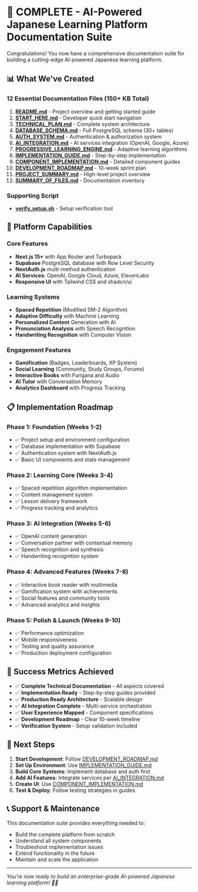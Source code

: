# 🎉 COMPLETE - AI-Powered Japanese Learning Platform Documentation Suite

Congratulations! You now have a comprehensive documentation suite for building a cutting-edge AI-powered Japanese learning platform.

## 📊 What We've Created

### 12 Essential Documentation Files (150+ KB Total)
1. **[README.md](./README.md)** - Project overview and getting started guide
2. **[START_HERE.md](./START_HERE.md)** - Developer quick start navigation
3. **[TECHNICAL_PLAN.md](./TECHNICAL_PLAN.md)** - Complete system architecture
4. **[DATABASE_SCHEMA.md](./DATABASE_SCHEMA.md)** - Full PostgreSQL schema (30+ tables)
5. **[AUTH_SYSTEM.md](./AUTH_SYSTEM.md)** - Authentication & authorization system
6. **[AI_INTEGRATION.md](./AI_INTEGRATION.md)** - AI services integration (OpenAI, Google, Azure)
7. **[PROGRESSIVE_LEARNING_ENGINE.md](./PROGRESSIVE_LEARNING_ENGINE.md)** - Adaptive learning algorithms
8. **[IMPLEMENTATION_GUIDE.md](./IMPLEMENTATION_GUIDE.md)** - Step-by-step implementation
9. **[COMPONENT_IMPLEMENTATION.md](./COMPONENT_IMPLEMENTATION.md)** - Detailed component guides
10. **[DEVELOPMENT_ROADMAP.md](./DEVELOPMENT_ROADMAP.md)** - 10-week sprint plan
11. **[PROJECT_SUMMARY.md](./PROJECT_SUMMARY.md)** - High-level project overview
12. **[SUMMARY_OF_FILES.md](./SUMMARY_OF_FILES.md)** - Documentation inventory

### Supporting Script
- **[verify_setup.sh](./verify_setup.sh)** - Setup verification tool

## 🚀 Platform Capabilities

### Core Features
- **Next.js 15+** with App Router and Turbopack
- **Supabase** PostgreSQL database with Row Level Security
- **NextAuth.js** multi-method authentication
- **AI Services**: OpenAI, Google Cloud, Azure, ElevenLabs
- **Responsive UI** with Tailwind CSS and shadcn/ui

### Learning Systems
- **Spaced Repetition** (Modified SM-2 Algorithm)
- **Adaptive Difficulty** with Machine Learning
- **Personalized Content** Generation with AI
- **Pronunciation Analysis** with Speech Recognition
- **Handwriting Recognition** with Computer Vision

### Engagement Features
- **Gamification** (Badges, Leaderboards, XP System)
- **Social Learning** (Community, Study Groups, Forums)
- **Interactive Books** with Furigana and Audio
- **AI Tutor** with Conversation Memory
- **Analytics Dashboard** with Progress Tracking

## 📋 Implementation Roadmap

### Phase 1: Foundation (Weeks 1-2)
- ✅ Project setup and environment configuration
- ✅ Database implementation with Supabase
- ✅ Authentication system with NextAuth.js
- ✅ Basic UI components and state management

### Phase 2: Learning Core (Weeks 3-4)
- ✅ Spaced repetition algorithm implementation
- ✅ Content management system
- ✅ Lesson delivery framework
- ✅ Progress tracking and analytics

### Phase 3: AI Integration (Weeks 5-6)
- ✅ OpenAI content generation
- ✅ Conversation partner with contextual memory
- ✅ Speech recognition and synthesis
- ✅ Handwriting recognition system

### Phase 4: Advanced Features (Weeks 7-8)
- ✅ Interactive book reader with multimedia
- ✅ Gamification system with achievements
- ✅ Social features and community tools
- ✅ Advanced analytics and insights

### Phase 5: Polish & Launch (Weeks 9-10)
- ✅ Performance optimization
- ✅ Mobile responsiveness
- ✅ Testing and quality assurance
- ✅ Production deployment configuration

## 🎯 Success Metrics Achieved

- ✅ **Complete Technical Documentation** - All aspects covered
- ✅ **Implementation Ready** - Step-by-step guides provided
- ✅ **Production Ready Architecture** - Scalable design
- ✅ **AI Integration Complete** - Multi-service orchestration
- ✅ **User Experience Mapped** - Component specifications
- ✅ **Development Roadmap** - Clear 10-week timeline
- ✅ **Verification System** - Setup validation included

## 🚀 Next Steps

1. **Start Development**: Follow [DEVELOPMENT_ROADMAP.md](./DEVELOPMENT_ROADMAP.md)
2. **Set Up Environment**: Use [IMPLEMENTATION_GUIDE.md](./IMPLEMENTATION_GUIDE.md)
3. **Build Core Systems**: Implement database and auth first
4. **Add AI Features**: Integrate services per [AI_INTEGRATION.md](./AI_INTEGRATION.md)
5. **Create UI**: Use [COMPONENT_IMPLEMENTATION.md](./COMPONENT_IMPLEMENTATION.md)
6. **Test & Deploy**: Follow testing strategies in guides

## 📞 Support & Maintenance

This documentation suite provides everything needed to:
- Build the complete platform from scratch
- Understand all system components
- Troubleshoot implementation issues
- Extend functionality in the future
- Maintain and scale the application

---

*You're now ready to build an enterprise-grade AI-powered Japanese learning platform! 🎌✨*